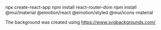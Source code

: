 <!-- This portofolio had the following install: -->
npx create-react-app
npm install react-router-dom
npm install  @mui/material @emotion/react @emotion/styled @mui/icons-material

<!-- Outside sources: -->
The background was created using https://www.svgbackgrounds.com/


